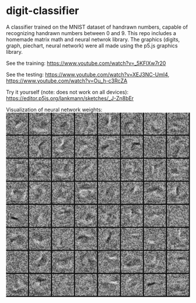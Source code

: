 # digit-classifier
A classifier trained on the MNIST dataset of handrawn numbers, capable of recognizing handrawn numbers between 0 and 9. This repo includes a homemade matrix math and neural netwrok library. The graphics (digits, graph, piechart, neural network) were all made using the p5.js graphics library.

See the training: https://www.youtube.com/watch?v=_5KFlXw7r20

See the testing: https://www.youtube.com/watch?v=XEJ3NC-UmI4, https://www.youtube.com/watch?v=Ou_h-c3RcZA

Try it yourself (note: does not work on all devices): https://editor.p5js.org/lankmann/sketches/_J-Zn8bEr

Visualization of neural network weights:
![Neural Network Weights](https://github.com/lankmann/digit-classifier/blob/main/weights.png?raw=true)
